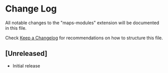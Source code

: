 # Change Log

All notable changes to the "maps-modules" extension will be documented in this file.

Check [Keep a Changelog](http://keepachangelog.com/) for recommendations on how to structure this file.

## [Unreleased]

- Initial release